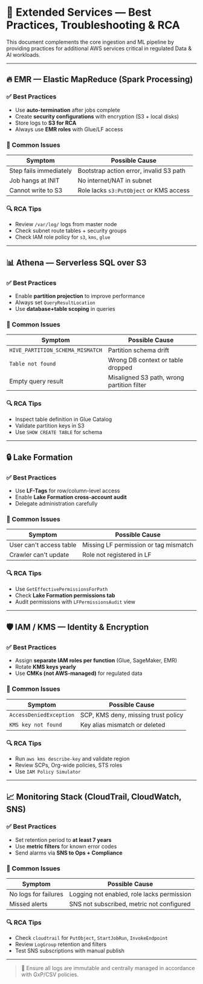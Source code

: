 
# 📘 Extended Services — Best Practices, Troubleshooting & RCA

This document complements the core ingestion and ML pipeline by providing practices for additional AWS services critical in regulated Data & AI workloads.

---

## 🔥 EMR — Elastic MapReduce (Spark Processing)

### ✅ Best Practices
- Use **auto-termination** after jobs complete
- Create **security configurations** with encryption (S3 + local disks)
- Store logs to **S3 for RCA**
- Always use **EMR roles** with Glue/LF access

### 🚨 Common Issues
| Symptom                    | Possible Cause                             |
|---------------------------|--------------------------------------------|
| Step fails immediately     | Bootstrap action error, invalid S3 path    |
| Job hangs at INIT          | No internet/NAT in subnet                  |
| Cannot write to S3         | Role lacks `s3:PutObject` or KMS access    |

### 🔍 RCA Tips
- Review `/var/log/` logs from master node
- Check subnet route tables + security groups
- Check IAM role policy for `s3`, `kms`, `glue`

---

## 📊 Athena — Serverless SQL over S3

### ✅ Best Practices
- Enable **partition projection** to improve performance
- Always set `QueryResultLocation`
- Use **database+table scoping** in queries

### 🚨 Common Issues
| Symptom                    | Possible Cause                             |
|---------------------------|--------------------------------------------|
| `HIVE_PARTITION_SCHEMA_MISMATCH` | Partition schema drift                 |
| `Table not found`         | Wrong DB context or table dropped          |
| Empty query result        | Misaligned S3 path, wrong partition filter |

### 🔍 RCA Tips
- Inspect table definition in Glue Catalog
- Validate partition keys in S3
- Use `SHOW CREATE TABLE` for schema

---

## 🔒 Lake Formation

### ✅ Best Practices
- Use **LF-Tags** for row/column-level access
- Enable **Lake Formation cross-account audit**
- Delegate administration carefully

### 🚨 Common Issues
| Symptom                    | Possible Cause                             |
|---------------------------|--------------------------------------------|
| User can't access table    | Missing LF permission or tag mismatch      |
| Crawler can't update       | Role not registered in LF                  |

### 🔍 RCA Tips
- Use `GetEffectivePermissionsForPath`
- Check **Lake Formation permissions tab**
- Audit permissions with `LFPermissionsAudit` view

---

## 🛡 IAM / KMS — Identity & Encryption

### ✅ Best Practices
- Assign **separate IAM roles per function** (Glue, SageMaker, EMR)
- Rotate **KMS keys yearly**
- Use **CMKs (not AWS-managed)** for regulated data

### 🚨 Common Issues
| Symptom                    | Possible Cause                             |
|---------------------------|--------------------------------------------|
| `AccessDeniedException`   | SCP, KMS deny, missing trust policy        |
| `KMS key not found`       | Key alias mismatch or deleted              |

### 🔍 RCA Tips
- Run `aws kms describe-key` and validate region
- Review SCPs, Org-wide policies, STS roles
- Use `IAM Policy Simulator`

---

## 📈 Monitoring Stack (CloudTrail, CloudWatch, SNS)

### ✅ Best Practices
- Set retention period to **at least 7 years**
- Use **metric filters** for known error codes
- Send alarms via **SNS to Ops + Compliance**

### 🚨 Common Issues
| Symptom                    | Possible Cause                             |
|---------------------------|--------------------------------------------|
| No logs for failures       | Logging not enabled, role lacks permission |
| Missed alerts              | SNS not subscribed, metric not configured  |

### 🔍 RCA Tips
- Check `cloudtrail` for `PutObject`, `StartJobRun`, `InvokeEndpoint`
- Review `LogGroup` retention and filters
- Test SNS subscriptions with manual publish

---

> 🔐 Ensure all logs are immutable and centrally managed in accordance with GxP/CSV policies.
